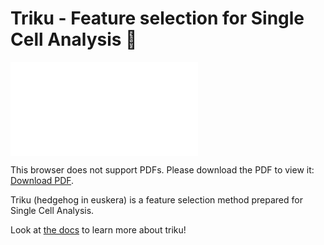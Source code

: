 # Triku - Feature selection for Single Cell Analysis 🦔

<object data="docs/source/imgs/triku.pdf" type="application/pdf" height="400px">
    <embed src="docs/source/imgs/triku.pdf">
        <p>This browser does not support PDFs. Please download the PDF to view it: <a 
        href="docs/source/imgs/triku.pdf">Download PDF</a>.</p>
    </embed>
</object>

Triku (hedgehog in euskera) is a feature selection method prepared for Single Cell Analysis.

Look at [the docs](https://triku.readthedocs.io/en/latest/) to learn more about triku!


